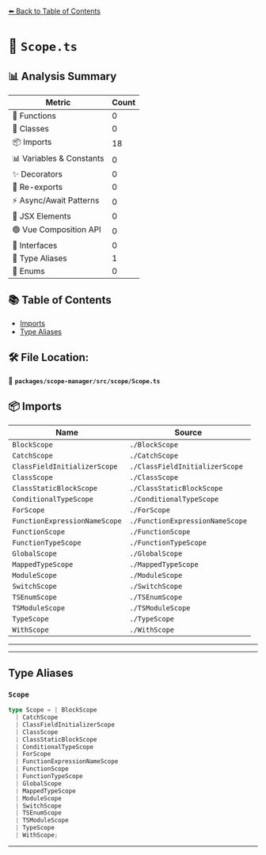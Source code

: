 [⬅️ Back to Table of Contents](../../../../index.md)

# 📄 `Scope.ts`

## 📊 Analysis Summary

| Metric | Count |
|--------|-------|
| 🔧 Functions | 0 |
| 🧱 Classes | 0 |
| 📦 Imports | 18 |
| 📊 Variables & Constants | 0 |
| ✨ Decorators | 0 |
| 🔄 Re-exports | 0 |
| ⚡ Async/Await Patterns | 0 |
| 💠 JSX Elements | 0 |
| 🟢 Vue Composition API | 0 |
| 📐 Interfaces | 0 |
| 📑 Type Aliases | 1 |
| 🎯 Enums | 0 |

## 📚 Table of Contents

- [Imports](#imports)
- [Type Aliases](#type-aliases)

## 🛠️ File Location:
📂 **`packages/scope-manager/src/scope/Scope.ts`**

## 📦 Imports

| Name | Source |
|------|--------|
| `BlockScope` | `./BlockScope` |
| `CatchScope` | `./CatchScope` |
| `ClassFieldInitializerScope` | `./ClassFieldInitializerScope` |
| `ClassScope` | `./ClassScope` |
| `ClassStaticBlockScope` | `./ClassStaticBlockScope` |
| `ConditionalTypeScope` | `./ConditionalTypeScope` |
| `ForScope` | `./ForScope` |
| `FunctionExpressionNameScope` | `./FunctionExpressionNameScope` |
| `FunctionScope` | `./FunctionScope` |
| `FunctionTypeScope` | `./FunctionTypeScope` |
| `GlobalScope` | `./GlobalScope` |
| `MappedTypeScope` | `./MappedTypeScope` |
| `ModuleScope` | `./ModuleScope` |
| `SwitchScope` | `./SwitchScope` |
| `TSEnumScope` | `./TSEnumScope` |
| `TSModuleScope` | `./TSModuleScope` |
| `TypeScope` | `./TypeScope` |
| `WithScope` | `./WithScope` |


---


---

## Type Aliases

### `Scope`

```ts
type Scope = | BlockScope
  | CatchScope
  | ClassFieldInitializerScope
  | ClassScope
  | ClassStaticBlockScope
  | ConditionalTypeScope
  | ForScope
  | FunctionExpressionNameScope
  | FunctionScope
  | FunctionTypeScope
  | GlobalScope
  | MappedTypeScope
  | ModuleScope
  | SwitchScope
  | TSEnumScope
  | TSModuleScope
  | TypeScope
  | WithScope;
```


---